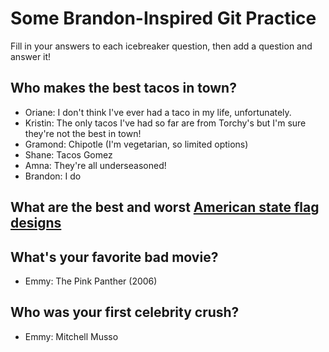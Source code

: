 # Some Brandon-Inspired Git Practice
Fill in your answers to each icebreaker question, then add a question and answer it!

## Who makes the best tacos in town? 
* Oriane: I don't think I've ever had a taco in my life, unfortunately. 
* Kristin: The only tacos I've had so far are from Torchy's but I'm sure they're not the best in town!
* Gramond: Chipotle (I'm vegetarian, so limited options)
* Shane: Tacos Gomez
* Amna: They're all underseasoned!
* Brandon: I do

## What are the best and worst [American state flag designs](https://en.wikipedia.org/wiki/Flags_of_the_U.S._states_and_territories)

## What's your favorite bad movie?
* Emmy: The Pink Panther (2006)

## Who was your first celebrity crush?
* Emmy: Mitchell Musso
